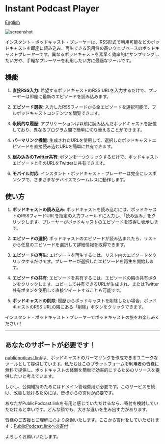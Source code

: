 # Instant Podcast Player

[English](README.en.md)

![screenshot](https://github.com/nariakiiwatani/InstantPodcastPlayer/assets/1306139/09acda03-9004-4a32-810d-07233c6f7386)

インスタント・ポッドキャスト・プレーヤーは、RSS形式で利用可能などのポッドキャストを即座に読み込み、再生できる汎用性の高いウェブベースのポッドキャストプレーヤーです。異なるポッドキャストを素早く効率的にサンプリングしたい方や、手軽なプレーヤーを利用したい方に最適なツールです。

## 機能
1. **直接RSS入力**: 希望するポッドキャストのRSS URLを入力するだけで、プレーヤーは即座に最新のエピソードを読み込みます。

1. **エピソード選択**: 入力したRSSフィードから全エピソードを選択可能で、フルポッドキャストコンテンツを閲覧できます。

1. **永続的な履歴**: アプリケーションは以前に読み込んだポッドキャストを記憶しており、異なるプログラム間で簡単に切り替えることができます。

1. **パーマリンク機能**: 生成されたURLを使用して、選択したポッドキャストエピソードを直接読み込むURLを簡単に共有できます。

1. **組み込みのTwitter共有**: ボタンを一つクリックするだけで、ポッドキャストエピソードとそのURLをTwitterに共有できます。

1. **モバイル対応**: インスタント・ポッドキャスト・プレーヤーは完全にレスポンシブで、さまざまなデバイスでシームレスに動作します。

## 使い方
1. **ポッドキャストの読み込み**: ポッドキャストを読み込むには、ポッドキャストのRSSフィードURLを指定の入力フィールドに入力し、「読み込み」をクリックします。プレーヤーがポッドキャストのエピソードを取得し表示します。

1. **エピソードの選択**: ポッドキャストのエピソードが読み込まれたら、リストから任意のエピソードを選択して詳細情報を取得できます。

1. **エピソードの再生**: エピソードを再生するには、リスト内のエピソードをクリックするだけです。プレーヤーが選択したエピソードを再生を開始します。

1. **エピソードの共有**: エピソードを共有するには、エピソードの隣の共有ボタンをクリックします。コピーして共有できるURLが生成され、またはTwitter共有ボタンを使用して直接ツイートすることも可能です。

1. **ポッドキャストの削除**: 履歴からポッドキャストを削除したい場合、ポッドキャストのRSS URLの隣にある「削除」ボタンをクリックできます。

インスタント・ポッドキャスト・プレーヤーでポッドキャストの旅をお楽しみください！

---

## あなたのサポートが必要です！
[publicpodcast.link](PublicPodcast.link)は、ポッドキャストのパーマリンクを作成できるユニークなツールとして提供しています。私たちはこのプラットフォームを利用者の皆様に無料で提供し、ポッドキャストの体験を簡単で効率的にするためのリソースを提供したいと考えています。

しかし、公開維持のためにはドメイン管理費用が必要です。このサービスを続け、改善し続けるためには、皆様からの寄付が必要です。

あなたがPublicPodcast.linkを有用と感じていただけるなら、寄付を検討していただけると幸いです。どんな額でも、大きな違いを生み出す力があります。

皆様のご支援とご理解に心より感謝いたします。ここから寄付をしていただけます：[PublicPodcast.linkへの寄付](https://buy.stripe.com/3cseVF4xP07PbLibIJ)

よろしくお願いいたします。